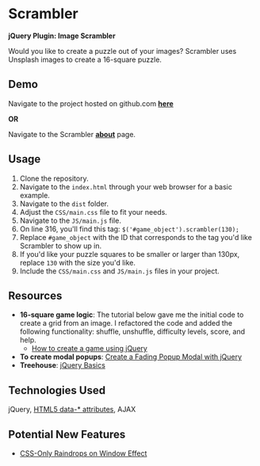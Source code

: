 # Scrambler

**jQuery Plugin: Image Scrambler**

Would you like to create a puzzle out of your images? Scrambler 
uses Unsplash images to create a 16-square puzzle. 

Demo
----
Navigate to the project hosted on github.com [**here**](http://klammertime.github.io/Scrambler/)

**OR**

Navigate to the Scrambler [**about**](http://audreyklammer.com/scrambler.html) page.

Usage
-----
1. Clone the repository.
2. Navigate to the `index.html` through your web browser for a basic example.
4. Navigate to the `dist` folder.
5. Adjust the `CSS/main.css` file to fit your needs.
5. Navigate to the `JS/main.js` file. 
6. On line 316, you'll find this tag: `$('#game_object').scrambler(130);`
7. Replace `#game_object` with the ID that corresponds to the tag you'd like Scrambler to show up in. 
8. If you'd like your puzzle squares to be smaller or larger than 130px, replace `130` with the size you'd like.
9. Include the `CSS/main.css` and `JS/main.js` files in your project.

## Resources
* **16-square game logic**: The tutorial below gave me the initial code to create a grid from an image. I refactored the code and added the following functionality: shuffle, unshuffle, difficulty levels, score, and help.
  * [How to create a game using jQuery](https://www.script-tutorials.com/how-to-create-a-game-using-jquery/)
* **To create modal popups**: [Create a Fading Popup Modal with jQuery](http://demos.inspirationalpixels.com/popup-modal/)
* **Treehouse**: [jQuery Basics](https://teamtreehouse.com/library/jquery-basics)

## Technologies Used
jQuery, [HTML5 data-* attributes](https://developer.mozilla.org/en-US/docs/Web/Guide/HTML/Using_data_attributes), AJAX

## Potential New Features
* [CSS-Only Raindrops on Window Effect](https://blogs.adobe.com/dreamweaver/2015/06/css-only-raindrops-on-window-effect.html)
